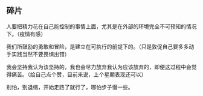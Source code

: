 ## 碎片

人要把精力花在自己能控制的事情上面，尤其是在外部的环境完全不可预知的情况下。（疫情有感）

我们所鼓励的勇敢和冒险，是建立在可执行的前提下的。（只是敦促自己要多多动手实践当然不要畏惧出错）

我会坚持我认为该坚持的，我也会尽力放弃我认为应该放弃的，即便这过程中会觉得痛苦。（给自己点个赞，目前来说，上个星期表现还可以）

别怕，别退缩，开始走路了就行了，哪怕步子慢一些。
